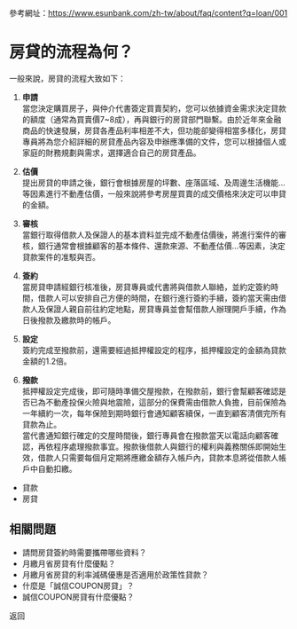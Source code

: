 參考網址：https://www.esunbank.com/zh-tw/about/faq/content?q=loan/001

# 房貸的流程為何？

一般來說，房貸的流程大致如下：

  1. **申請**  
當您決定購買房子，與仲介代書簽定買賣契約，您可以依據資金需求決定貸款的額度（通常為買賣價7~8成），再與銀行的房貸部門聯繫。由於近年來金融商品的快速發展，房貸各產品利率相差不大，但功能卻變得相當多樣化，房貸專員將為您介紹詳細的房貸產品內容及申辦應準備的文件，您可以根據個人或家庭的財務規劃與需求，選擇適合自己的房貸產品。

  2. **估價**  
提出房貸的申請之後，銀行會根據房屋的坪數、座落區域、及周邊生活機能…等因素進行不動產估價，一般來說將參考房屋買賣的成交價格來決定可以申貸的金額。

  3. **審核**  
當銀行取得借款人及保證人的基本資料並完成不動產估價後，將進行案件的審核，銀行通常會根據顧客的基本條件、還款來源、不動產估價…等因素，決定貸款案件的准駁與否。

  4. **簽約**  
當房貸申請經銀行核准後，房貸專員或代書將與借款人聯絡，並約定簽約時間，借款人可以安排自己方便的時間，在銀行進行簽約手續，簽約當天需由借款人及保證人親自前往約定地點，房貸專員並會幫借款人辦理開戶手續，作為日後撥款及繳款時的帳戶。

  5. **設定**  
簽約完成至撥款前，還需要經過抵押權設定的程序，抵押權設定的金額為貸款金額的1.2倍。

  6. **撥款**  
抵押權設定完成後，即可隨時準備交屋撥款，在撥款前，銀行會幫顧客確認是否已為不動產投保火險與地震險，這部分的保費需由借款人負擔，目前保險為一年續約一次，每年保險到期時銀行會通知顧客續保，一直到顧客清償完所有貸款為止。  
當代書通知銀行確定的交屋時間後，銀行專員會在撥款當天以電話向顧客確認，再依程序處理撥款事宜。撥款後借款人與銀行的權利與義務關係即開始生效，借款人只需要每個月定期將應繳金額存入帳戶內，貸款本息將從借款人帳戶中自動扣繳。

  * 貸款
  * 房貸

## 相關問題

  * 請問房貸簽約時需要攜帶哪些資料？ 
  * 月繳月省房貸有什麼優點？ 
  * 月繳月省房貸的利率減碼優惠是否適用於政策性貸款？ 
  * 什麼是「誠信COUPON房貸」？ 
  * 誠信COUPON房貸有什麼優點？ 

返回

